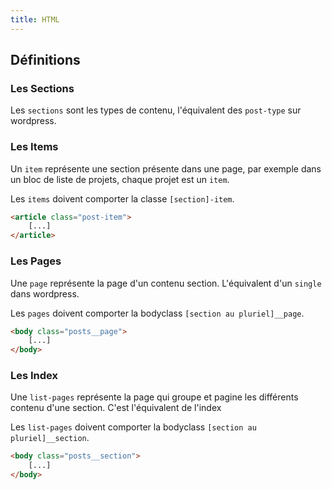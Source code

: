 ```yaml
---
title: HTML
---
```


## Définitions

### Les Sections

Les `sections` sont les types de contenu, l'équivalent des `post-type` sur wordpress.

### Les Items

Un `item` représente une section présente dans une page, par exemple dans un bloc de liste de projets, chaque projet est un `item`.

Les `items` doivent comporter la classe `[section]-item`.

```html
<article class="post-item">
    [...]
</article>
```

### Les Pages

Une `page` représente la page d'un contenu section. L'équivalent d'un `single` dans wordpress.

Les `pages` doivent comporter la bodyclass `[section au pluriel]__page`.

```html
<body class="posts__page">
    [...]
</body>
```

### Les Index

Une `list-pages` représente la page qui groupe et pagine les différents contenu d'une section. C'est l'équivalent de l'index 

Les `list-pages` doivent comporter la bodyclass `[section au pluriel]__section`.

```html
<body class="posts__section">
    [...]
</body>
```